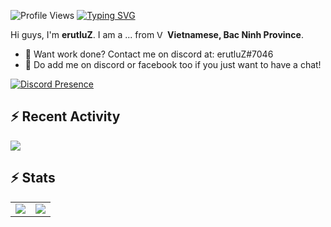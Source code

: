 ![Profile Views](https://komarev.com/ghpvc/?username=erutluZZ&color=22db3f&style=flat-square)
[![Typing SVG](https://readme-typing-svg.herokuapp.com?font=Fira+Code&size=28&pause=1000&width=435&color=6BF765&lines=Hey!+I'm+erutluZ)](https://github.com/erutluZZ)

Hi guys, I'm **erutluZ**. I am a ... from <img alt="Vietnamese Flag" src="https://cdn.countryflags.com/thumbs/vietnam/flag-400.png" width="13" /> **Vietnamese, Bac Ninh Province**.

- 💼 Want work done? Contact me on discord at: erutluZ#7046
- 💬 Do add me on discord or facebook too if you just want to have a chat!

[![Discord Presence](https://lanyard.cnrad.dev/api/921061399378165782)](https://discord.com/users/921061399378165782)

<h2>⚡ Recent Activity</h2>
<img align="center" style="padding=0;" src="https://github-readme-activity-graph.vercel.app/graph?username=erutluZ&theme=react-dark&hide_border=true" />

<h2>⚡ Stats</h2>

<!--START_SECTION:waka-->
<!--END_SECTION:waka-->

<p align="left">
 <table>
  <tr>
    <td align="center" style="padding=0;width=50%;">
      <img align="center" style="padding=0;" src="https://github-readme-stats.vercel.app/api?username=erutluZ&count_private=true&show_icons=true&theme=merko&include_all_commits=true" />
    </td>
    <td align="center" style="padding=0;width=50%;">
      <img align="center" style="padding=0;" src="https://github-readme-stats.vercel.app/api/wakatime?username=erutluZ&theme=react&hide_border=true" />
    </td>
  </tr>
</table>
</p>
